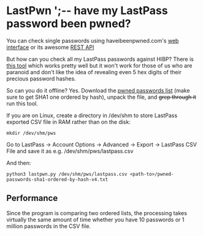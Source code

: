 # LastPwn ';-- have my LastPass password been pwned?

You can check single passwords using haveibeenpwned.com's [web interface](https://haveibeenpwned.com/Passwords) or its awesome [REST API](https://haveibeenpwned.com/API/v2#PwnedPasswords)

But how can you check all my LastPass passwords against HIBP? There is [this tool](https://gist.github.com/Tenzer/b8aa3cfa09a7e1396a0661de6bf35633) which works pretty well but it won't work for those of us who are paranoid and don't like the idea of revealing even 5 hex digits of their precious password hashes.

So can you do it offline? Yes. Download the [pwned passwords list](https://haveibeenpwned.com/Passwords) (make sure to get SHA1 one ordered by hash), unpack the file, and ~~grep through it~~ run this tool.

If you are on Linux, create a directory in /dev/shm to store LastPass exported CSV file in RAM rather than on the disk:

```
mkdir /dev/shm/pws
```

Go to LastPass → Account Options → Advanced → Export → LastPass CSV File and save it as e.g. /dev/shm/pws/lastpass.csv

And then:
```
python3 lastpwn.py /dev/shm/pws/lastpass.csv <path-to>/pwned-passwords-sha1-ordered-by-hash-v4.txt
```

## Performance

Since the program is comparing two ordered lists, the processing takes virtually the same amount of time whether you have 10 passwords or 1 million passwords in the CSV file.
